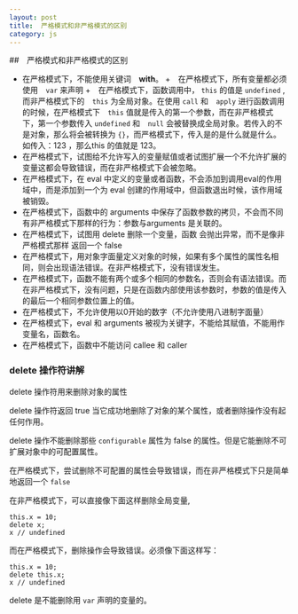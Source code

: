 ```yaml
---
layout: post
title:  严格模式和非严格模式的区别
category: js
---
```


##　严格模式和非严格模式的区别

+ 在严格模式下，不能使用关键词　**with**。
+　在严格模式下，所有变量都必须使用　`var` 来声明
+　在严格模式下，函数调用中， `this` 的值是 `undefined` ,而非严格模式下的　`this` 为全局对象。在使用 `call` 和　`apply` 进行函数调用的时候，在严格模式下　`this` 值就是传入的第一个参数，而在非严格模式下，第一个参数传入 `undefined` 和　`null` 会被替换成全局对象。若传入的不是对象，那么将会被转换为 `{}`，而严格模式下，传入是的是什么就是什么。如传入：123 ，那么this 的值就是 123。
+ 在严格模式下，试图给不允许写入的变量赋值或者试图扩展一个不允许扩展的变量这都会导致错误，而在非严格模式下会被忽略。
+ 在严格模式下，在 eval 中定义的变量或者函数，不会添加到调用eval的作用域中，而是添加到一个为 eval 创建的作用域中，但函数退出时候，该作用域被销毁。
+ 在严格模式下，函数中的 arguments 中保存了函数参数的拷贝，不会而不同有非严格模式下那样的行为：参数与arguments 是关联的。
+ 在严格模式下，试图用 delete 删除一个变量，函数 会抛出异常，而不是像非严格模式那样 返回一个 false
+ 在严格模式下，用对象字面量定义对象的时候，如果有多个属性的属性名相同，则会出现语法错误。在非严格模式下，没有错误发生。
+ 在严格模式下，函数不能有两个或多个相同的参数名，否则会有语法错误。而在非严格模式下，没有问题，只是在函数内部使用该参数时，参数的值是传入的最后一个相同参数位置上的值。
+ 在严格模式下，不允许使用以0开始的数字（不允许使用八进制字面量）
+ 在严格模式下，eval 和 arguments 被视为关键字，不能给其赋值，不能用作变量名，函数名。
+ 在严格模式下，函数中不能访问 callee 和 caller

### delete 操作符讲解

delete 操作符用来删除对象的属性

delete 操作符返回 true 当它成功地删除了对象的某个属性，或者删除操作没有起任何作用。

delete 操作不能删除那些 `configurable` 属性为 false 的属性。但是它能删除不可扩展对象中的可配置属性。


在严格模式下，尝试删除不可配置的属性会导致错误，而在非严格模式下只是简单地返回一个 `false`

在非严格模式下，可以直接像下面这样删除全局变量,

```
this.x = 10;
delete x;
x // undefined
```

而在严格模式下，删除操作会导致错误。必须像下面这样写：

```
this.x = 10;
delete this.x;
x // undefined
```

delete 是不能删除用 `var` 声明的变量的。
